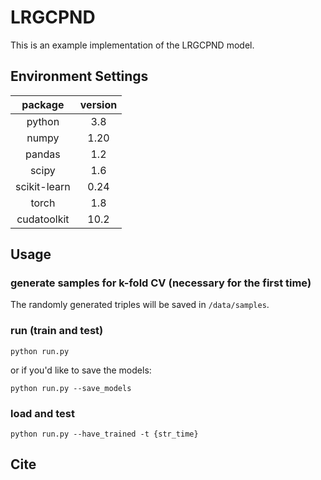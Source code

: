 # LRGCPND

This is an example implementation of the LRGCPND model.

## Environment Settings

package | version
:--:|:--:
python          |   3.8
numpy           |   1.20
pandas          |   1.2
scipy           |   1.6
scikit-learn    |   0.24
torch           |   1.8
cudatoolkit     |   10.2

## Usage

### generate samples for k-fold CV (necessary for the first time)

The randomly generated triples will be saved in ``/data/samples``.

### run (train and test)

``python run.py``

or if you'd like to save the models:

``python run.py --save_models``

### load and test

``python run.py --have_trained -t {str_time}``

## Cite
